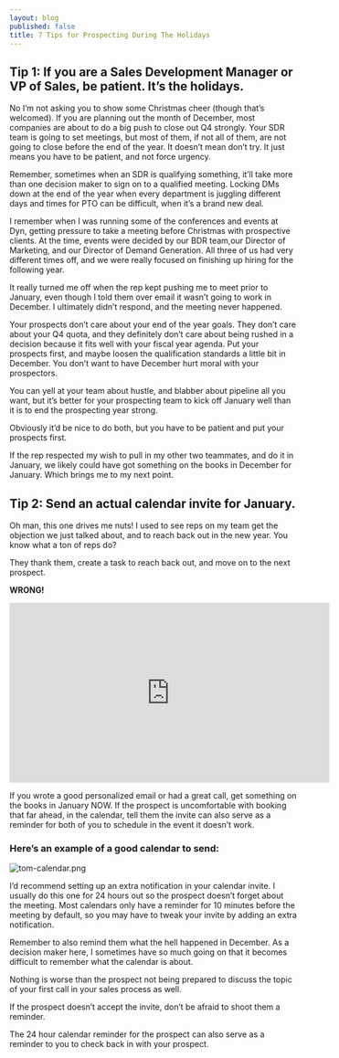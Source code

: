 ```yaml
---
layout: blog
published: false
title: 7 Tips for Prospecting During The Holidays
---
```

## Tip 1: If you are a Sales Development Manager or VP of Sales, be patient. It’s the holidays.

No I’m not asking you to show some Christmas cheer (though that’s welcomed). If you are planning out the month of December, most companies are about to do a big push to close out Q4 strongly. Your SDR team is going to set meetings, but most of them, if not all of them, are not going to close before the end of the year. It doesn’t mean don’t try. It just means you have to be patient, and not force urgency.

Remember, sometimes when an SDR is qualifying something, it’ll take more than one decision maker to sign on to a qualified meeting. Locking DMs down at the end of the year when every department is juggling different days and times for PTO can be difficult, when it’s a brand new deal. 

I remember when I was running some of the conferences and events at Dyn, getting pressure to take a meeting before Christmas with prospective clients. At the time, events were decided by our BDR team,our Director of Marketing, and our Director of Demand Generation. All three of us had very different times off, and we were really focused on finishing up hiring for the following year. 

It really turned me off when the rep kept pushing me to meet prior to January, even though I told them over email it wasn’t going to work in December. I ultimately didn’t respond, and the meeting never happened. 

Your prospects don’t care about your end of the year goals. They don’t care about your Q4 quota, and they definitely don’t care about being rushed in a decision because it fits well with your fiscal year agenda. Put your prospects first, and maybe loosen the qualification standards a little bit in December. You don’t want to have December hurt moral with your prospectors. 

You can yell at your team about hustle, and blabber about pipeline all you want, but it’s better for your prospecting team to kick off January well than it is to end the prospecting year strong.

Obviously it’d be nice to do both, but you have to be patient and put your prospects first. 

If the rep respected my wish to pull in my other two teammates, and do it in January, we likely could have got something on the books in December for January. Which brings me to my next point. 

## Tip 2: Send an actual calendar invite for January.

Oh man, this one drives me nuts! I used to see reps on my team get the objection we just talked about, and to reach back out in the new year. You know what a ton of reps do? 

They thank them, create a task to reach back out, and move on to the next prospect.

**WRONG!**

<iframe width="560" height="315" src="https://www.youtube.com/embed/5hfYJsQAhl0" frameborder="0" allow="accelerometer; autoplay; encrypted-media; gyroscope; picture-in-picture" allowfullscreen></iframe> 

If you wrote a good personalized email or had a great call, get something on the books in January NOW. If the prospect is uncomfortable with booking that far ahead, in the calendar, tell them the invite can also serve as a reminder for both of you to schedule in the event it doesn’t work. 

### Here’s an example of a good calendar to send:

![tom-calendar.png](img/tom-calendar.png)

I’d recommend setting up an extra notification in your calendar invite. I usually do this one for 24 hours out so the prospect doesn’t forget about the meeting. Most calendars only have a reminder for 10 minutes before the meeting by default, so you may have to tweak your invite by adding an extra notification. 

Remember to also remind them what the hell happened in December. As a decision maker here, I sometimes have so much going on that it becomes difficult to remember what the calendar is about. 

Nothing is worse than the prospect not being prepared to discuss the topic of your first call in your sales process as well. 

If the prospect doesn’t accept the invite, don’t be afraid to shoot them a reminder. 

The 24 hour calendar reminder for the prospect can also serve as a reminder to you to check back in with your prospect. 









